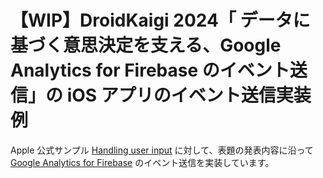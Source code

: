 # 【WIP】DroidKaigi 2024「 データに基づく意思決定を支える、Google Analytics for Firebase のイベント送信」の iOS アプリのイベント送信実装例

Apple 公式サンプル  [Handling user input](https://developer.apple.com/tutorials/swiftui/handling-user-input) に対して、表題の発表内容に沿って [Google Analytics for Firebase](https://firebase.google.com/docs/analytics) のイベント送信を実装しています。
